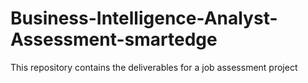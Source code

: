 # Business-Intelligence-Analyst-Assessment-smartedge
This repository contains the deliverables for a job assessment project
